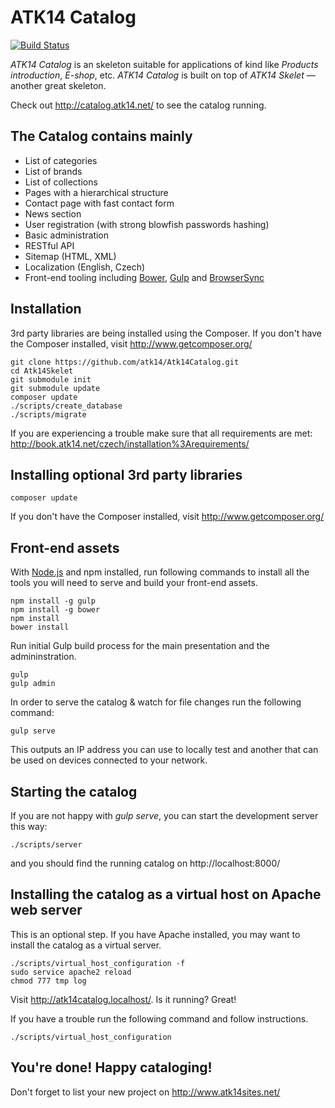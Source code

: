 ATK14 Catalog
============

[![Build Status](https://travis-ci.org/atk14/Atk14Catalog.svg?branch=master)](https://travis-ci.org/atk14/Atk14Catalog)

_ATK14 Catalog_ is an skeleton suitable for applications of kind like _Products introduction_, _E-shop_, etc. _ATK14 Catalog_ is built on top of _ATK14 Skelet_ — another great skeleton.

Check out <http://catalog.atk14.net/> to see the catalog running.

The Catalog contains mainly
--------------------------

* List of categories
* List of brands
* List of collections
* Pages with a hierarchical structure
* Contact page with fast contact form
* News section
* User registration (with strong blowfish passwords hashing)
* Basic administration
* RESTful API
* Sitemap (HTML, XML)
* Localization (English, Czech)
* Front-end tooling including [Bower](http://bower.io/), [Gulp](https://github.com/gulpjs/gulp) and [BrowserSync](https://github.com/BrowserSync/browser-sync)

Installation
------------

3rd party libraries are being installed using the Composer. If you don't have the Composer installed, visit http://www.getcomposer.org/

    git clone https://github.com/atk14/Atk14Catalog.git
    cd Atk14Skelet
    git submodule init
    git submodule update
    composer update
    ./scripts/create_database
    ./scripts/migrate

If you are experiencing a trouble make sure that all requirements are met: <http://book.atk14.net/czech/installation%3Arequirements/>

Installing optional 3rd party libraries
---------------------------------------

    composer update

If you don't have the Composer installed, visit http://www.getcomposer.org/

Front-end assets
----------------

With [Node.js](http://nodejs.org) and npm installed, run following commands to install
all the tools you will need to serve and build your front-end assets.

    npm install -g gulp
    npm install -g bower
    npm install
    bower install

Run initial Gulp build process for the main presentation and the admininstration.

    gulp
    gulp admin

In order to serve the catalog & watch for file changes run the following command:

    gulp serve

This outputs an IP address you can use to locally test and another that can be used on devices connected to your network.

Starting the catalog
---------------------

If you are not happy with *gulp serve*, you can start the development server this way:

    ./scripts/server

and you should find the running catalog on http://localhost:8000/

Installing the catalog as a virtual host on Apache web server
--------------------------------------------------------------

This is an optional step. If you have Apache installed, you may want to install the catalog as a virtual server.

    ./scripts/virtual_host_configuration -f
    sudo service apache2 reload
    chmod 777 tmp log

Visit <http://atk14catalog.localhost/>. Is it running? Great!

If you have a trouble run the following command and follow instructions.

    ./scripts/virtual_host_configuration

You're done! Happy cataloging!
------------------------------

Don't forget to list your new project on http://www.atk14sites.net/
